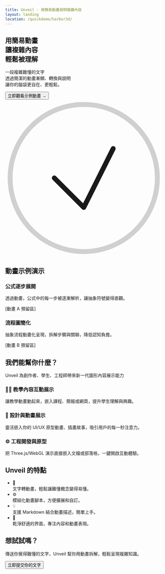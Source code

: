 ```yaml
---
title: Unveil - 用簡易動畫說明複雜內容
layout: landing
location: /quickdemo/harbor3d/
---
```


<section class="flex flex-col-reverse md:flex-row items-center max-w-6xl mx-auto py-20 gap-10">
  <!-- 文字 -->
  <div class="flex-1 max-w-xl text-center md:text-left">
    <h1 class="text-5xl font-extrabold leading-tight text-indigo-700 fade-in fade-in-delay-1">
      用簡易動畫<br />
      讓複雜內容<br />
      輕鬆被理解
    </h1>
    <p class="mt-6 text-gray-600 text-lg leading-relaxed fade-in fade-in-delay-2">
      一段複雜難懂的文字<br />
      透過簡潔的動畫漸顯、轉換與說明<br />
      讓你的腦袋更自在、更輕鬆。
    </p>
    <button
      class="mt-10 px-8 py-3 rounded-full bg-indigo-600 text-white font-semibold shadow-lg hover:bg-indigo-700 transition fade-in fade-in-delay-3"
      onclick="document.getElementById('demo').scrollIntoView({behavior:'smooth'})"
    >
      立即觀看示例動畫 →
    </button>
  </div>

  <!-- 動畫預留區 -->
  <div
    class="flex-1 max-w-md w-full bg-white rounded-xl shadow-lg p-8 flex items-center justify-center fade-in fade-in-delay-3"
    style="min-height:320px"
  >
    <svg
      class="w-48 h-48 text-indigo-300 animate-bounce"
      xmlns="http://www.w3.org/2000/svg"
      fill="none"
      viewBox="0 0 64 64"
      stroke="currentColor"
      stroke-width="2"
      stroke-linecap="round"
      stroke-linejoin="round"
    >
      <circle cx="32" cy="32" r="30" stroke-opacity="0.2" />
      <path d="M20 32l12 12 12-24" />
    </svg>
  </div>
</section>

<section id="demo" class="max-w-5xl mx-auto px-6 py-20 bg-indigo-50 rounded-xl my-12">
  <h2 class="text-3xl font-bold text-indigo-700 mb-8 text-center">動畫示例演示</h2>

  <div class="grid md:grid-cols-2 gap-12">
    <div class="bg-white rounded-lg shadow p-6">
      <h3 class="text-xl font-semibold text-indigo-600 mb-3">公式逐步展開</h3>
      <p class="text-gray-600 mb-6">
        透過動畫，公式中的每一步被逐漸解析，讓抽象符號變得直觀。
      </p>
      <div class="aspect-w-16 aspect-h-9 bg-indigo-100 rounded-md flex items-center justify-center text-indigo-400 font-mono text-lg select-none">
        [動畫 A 預留區]
      </div>
    </div>
    <div class="bg-white rounded-lg shadow p-6">
      <h3 class="text-xl font-semibold text-indigo-600 mb-3">流程圖簡化</h3>
      <p class="text-gray-600 mb-6">
        抽象流程動畫化呈現，拆解步驟與關聯，降低認知負擔。
      </p>
      <div class="aspect-w-16 aspect-h-9 bg-indigo-100 rounded-md flex items-center justify-center text-indigo-400 font-mono text-lg select-none">
        [動畫 B 預留區]
      </div>
    </div>
  </div>
</section>

<section class="bg-white py-16" id="use-cases">
  <div class="max-w-7xl mx-auto px-4 text-center">
    <h2 class="text-4xl font-bold text-gray-800 mb-4 font-fredoka">我們能幫你什麼？</h2>
    <p class="text-lg text-gray-500 mb-12">Unveil 為創作者、學生、工程師帶來新一代圖形內容展示能力</p>
    <div class="grid md:grid-cols-3 gap-8 text-left">
      <!-- Use Case 1 -->
      <div class="bg-blue-50 p-6 rounded-2xl shadow hover:shadow-lg transition duration-300">
        <h3 class="text-xl font-semibold text-blue-800 font-fredoka mb-2">🧑‍🏫 教學內容互動展示</h3>
        <p class="text-gray-600">讓教學動畫動起來，嵌入課程、簡報或網頁，提升學生理解與興趣。</p>
      </div>
      <!-- Use Case 2 -->
      <div class="bg-pink-50 p-6 rounded-2xl shadow hover:shadow-lg transition duration-300">
        <h3 class="text-xl font-semibold text-pink-800 font-fredoka mb-2">🎨 設計與動畫展示</h3>
        <p class="text-gray-600">靈活嵌入你的 UI/UX 原型動畫、插畫故事，吸引用戶的每一秒注意力。</p>
      </div>
      <!-- Use Case 3 -->
      <div class="bg-yellow-50 p-6 rounded-2xl shadow hover:shadow-lg transition duration-300">
        <h3 class="text-xl font-semibold text-yellow-700 font-fredoka mb-2">⚙️ 工程開發與原型</h3>
        <p class="text-gray-600">把 Three.js/WebGL 演示直接嵌入文檔或部落格，一鍵開啟互動體驗。</p>
      </div>
    </div>
  </div>
</section>

<section id="features" class="max-w-5xl mx-auto px-6 py-20">
  <h2 class="text-3xl font-bold text-indigo-700 mb-10 text-center">Unveil 的特點</h2>
  <ul class="space-y-6 max-w-3xl mx-auto text-gray-700 text-lg">
    <li class="flex gap-4 items-center">
      <div class="bg-indigo-200 text-indigo-700 rounded-full w-10 h-10 flex items-center justify-center font-bold select-none">🎨</div>
      <span>文字轉動畫，輕鬆讓難懂概念變得易懂。</span>
    </li>
    <li class="flex gap-4 items-center">
      <div class="bg-indigo-200 text-indigo-700 rounded-full w-10 h-10 flex items-center justify-center font-bold select-none">⚙️</div>
      <span>模組化動畫腳本，方便擴展和自訂。</span>
    </li>
    <li class="flex gap-4 items-center">
      <div class="bg-indigo-200 text-indigo-700 rounded-full w-10 h-10 flex items-center justify-center font-bold select-none">💡</div>
      <span>支援 Markdown 結合動畫描述，簡單上手。</span>
    </li>
    <li class="flex gap-4 items-center">
      <div class="bg-indigo-200 text-indigo-700 rounded-full w-10 h-10 flex items-center justify-center font-bold select-none">🌈</div>
      <span>乾淨舒適的界面，專注內容和動畫表現。</span>
    </li>
  </ul>
</section>

<section id="contact" class="max-w-5xl mx-auto px-6 py-20 text-center">
  <h2 class="text-3xl font-bold text-indigo-700 mb-6">想試試嗎？</h2>
  <p class="max-w-xl mx-auto mb-8 text-gray-600 text-lg">
    傳送你覺得難懂的文字，Unveil 幫你用動畫拆解，輕鬆呈現複雜知識。
  </p>
  <button
    class="px-12 py-3 bg-indigo-600 rounded-full text-white text-lg font-semibold shadow hover:bg-indigo-700 transition"
    onclick="alert('敬請期待！')"
  >
    立即提交你的文字
  </button>
</section>
